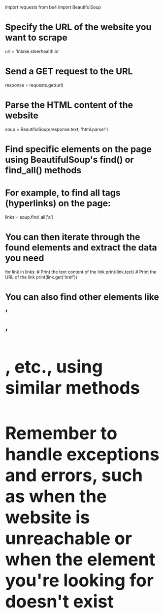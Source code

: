 import requests
from bs4 import BeautifulSoup

# Specify the URL of the website you want to scrape
url = 'intake.steerhealth.io'

# Send a GET request to the URL
response = requests.get(url)

# Parse the HTML content of the website
soup = BeautifulSoup(response.text, 'html.parser')

# Find specific elements on the page using BeautifulSoup's find() or find_all() methods
# For example, to find all <a> tags (hyperlinks) on the page:
links = soup.find_all('a')

# You can then iterate through the found elements and extract the data you need
for link in links:
    # Print the text content of the link
    print(link.text)
    # Print the URL of the link
    print(link.get('href'))

# You can also find other elements like <div>, <p>, <h1>, etc., using similar methods

# Remember to handle exceptions and errors, such as when the website is unreachable or when the element you're looking for doesn't exist

